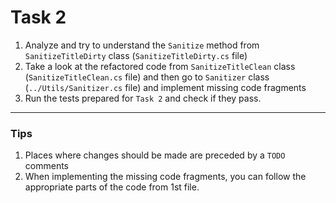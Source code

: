 # Task 2

1. Analyze and try to understand the `Sanitize` method from `SanitizeTitleDirty` class (`SanitizeTitleDirty.cs` file)
2. Take a look at the refactored code from `SanitizeTitleClean` class (`SanitizeTitleClean.cs` file) and then go to `Sanitizer` class (`../Utils/Sanitizer.cs` file) and implement missing code fragments
3. Run the tests prepared for `Task 2` and check if they pass.

---

### Tips

1. Places where changes should be made are preceded by a `TODO` comments
2. When implementing the missing code fragments, you can follow the appropriate parts of the code from 1st file.
